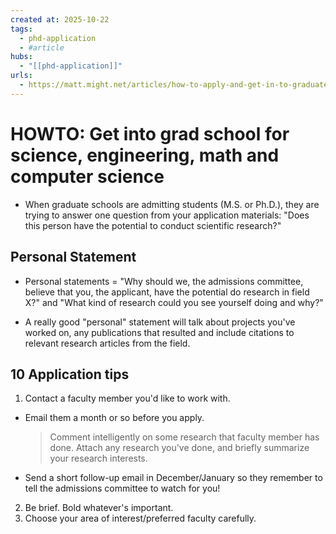 ```yaml
--- 
created at: 2025-10-22
tags:
  - phd-application
  - #article
hubs:
  - "[[phd-application]]"
urls:
  - https://matt.might.net/articles/how-to-apply-and-get-in-to-graduate-school-in-science-mathematics-engineering-or-computer-science/
---
```


# HOWTO: Get into grad school for science, engineering, math and computer science

* When graduate schools are admitting students (M.S. or Ph.D.), they are trying to answer one question from your application materials: "Does this person have the potential to conduct scientific research?" 

## Personal Statement 

* Personal statements = "Why should we, the admissions committee, believe that you, the applicant, have the potential do research in field X?" and "What kind of research could you see yourself doing and why?"

* A really good "personal" statement will talk about projects you've worked on, any publications that resulted and include citations to relevant research articles from the field.

## 10 Application tips 

1. Contact a faculty member you'd like to work with.
  * Email them a month or so before you apply.
    > Comment intelligently on some research that faculty member has done. Attach any research you've done, and briefly summarize your research interests.
  * Send a short follow-up email in December/January so they remember to tell the admissions committee to watch for you! 
2. Be brief. Bold whatever's important.
3. Choose your area of interest/preferred faculty carefully.
